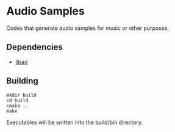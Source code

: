 Audio Samples
=============

Codes that generate audio samples for music or other purposes.

## Dependencies

* [libao](https://www.xiph.org/ao/)

## Building

    mkdir build
    cd build
    cmake ..
    make

Executables will be written into the build/bin directory.